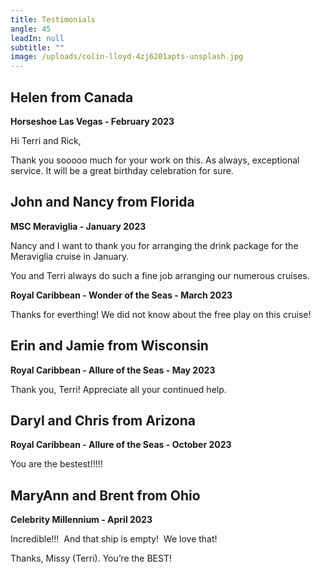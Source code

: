 ```yaml
---
title: Testimonials
angle: 45
leadIn: null
subtitle: ""
image: /uploads/colin-lloyd-4zj6201apts-unsplash.jpg
---
```

## Helen from Canada

**H﻿orseshoe Las Vegas - February 2023**

Hi Terri and Rick,

T﻿hank you sooooo much for your work on this.  As always, exceptional service. It will be a great birthday celebration for sure.

## J﻿ohn and Nancy from Florida

**M﻿SC Meraviglia - January 2023**

Nancy and I want to thank you for arranging the drink package for the Meraviglia cruise in January.

You and Terri always do such a fine job arranging our numerous cruises.  

**R﻿oyal Caribbean - Wonder of the Seas - March 2023**

T﻿hanks for everthing!  We did not know about the free play on this cruise!

## Erin and Jamie from Wisconsin

**R﻿oyal Caribbean - Allure of the Seas - May 2023**

T﻿hank you, Terri!  Appreciate all your continued help.

## Daryl and Chris from Arizona

**R﻿oyal Caribbean - Allure of the Seas - October 2023**

You are the bestest!!!!!



## MaryAnn and Brent from Ohio

**Celebrity Millennium - April 2023**

Incredible!!!  And that ship is empty!  We love that!

Thanks, Missy (Terri). You’re the BEST!